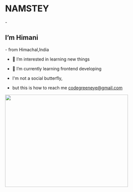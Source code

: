 <h1>NAMSTEY</h1>
- <h2> I’m Himani </h2>
- from Himachal,India
  
- 👀 I’m interested in learning new things
- 🌱 I’m currently learning  frontend developing

-   I'm not a social butterfly,
-   but this is how to reach me codegreeneye@gmail.com
  <img align="left" width="400" height="300" src="https://encrypted-tbn0.gstatic.com/images?q=tbn:ANd9GcTSIU0KvVmK7DoOn-AIdmiJ22e8Kq-SYi6y8HJvvCjCUlkXyQ_0XyP3VyxqF6_dUUnn5wc&usqp=CAU/100/100">


